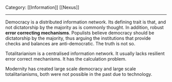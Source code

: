Category: [[Information]] [[Nexus]]
___

Democracy is a distributed information network. 
Its defining trait is that, and not dictatorship by the majority as is commonly thought. In addition, robust **error correcting mechanisms**. 
Populists believe democracy should be dictatorship by the majority, thus arguing the institutions that provide checks and balances are anti-democratic. The truth is not so. 

Totalitarianism is a centralised information network. 
It usually lacks resilient error correct mechanisms. 
It has the calculation problem. 

Modernity has created large scale democracy and large scale totalitarianisms, both were not possible in the past due to technology. 